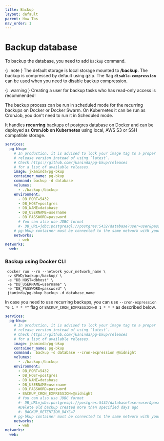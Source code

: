 ```yaml
---
title: Backup
layout: default
parent: How Tos
nav_order: 1
---
```


# Backup database

To backup the database, you need to add `backup` command.

{: .note }
The default storage is local storage mounted to __/backup__. The backup is compressed by default using gzip. The flag __`disable-compression`__ can be used when you need to disable backup compression.

{: .warning }
Creating a user for backup tasks who has read-only access is recommended!

The backup process can be run in scheduled mode for the recurring backups on Docker or Docker Swarm.
On Kubernetes it can be run as CronJob, you don't need to run it in Scheduled mode.

It handles __recurring__ backups of postgres database on Docker and can be deployed as __CronJob on Kubernetes__ using local, AWS S3 or SSH compatible storage.

```yml
services:
  pg-bkup:
    # In production, it is advised to lock your image tag to a proper
    # release version instead of using `latest`.
    # Check https://github.com/jkaninda/pg-bkup/releases
    # for a list of available releases.
    image: jkaninda/pg-bkup
    container_name: pg-bkup
    command: backup -d database
    volumes:
      - ./backup:/backup
    environment:
      - DB_PORT=5432
      - DB_HOST=postgres
      - DB_NAME=database
      - DB_USERNAME=username
      - DB_PASSWORD=password
      # You can also use JDBC format
      #- DB_URL=jdbc:postgresql://postgres:5432/database?user=user&password=password
    # pg-bkup container must be connected to the same network with your database
    networks:
      - web
networks:
  web:
```

### Backup using Docker CLI

```shell
 docker run --rm --network your_network_name \
 -v $PWD/backup:/backup/ \
 -e "DB_HOST=dbhost" \
 -e "DB_USERNAME=username" \
 -e "DB_PASSWORD=password" \
 jkaninda/pg-bkup backup -d database_name
```

In case you need to use recurring backups, you can use `--cron-expression "0 1 * * *"` flag or  `BACKUP_CRON_EXPRESSION=0 1 * * *` as described below.

```yml
services:
  pg-bkup:
    # In production, it is advised to lock your image tag to a proper
    # release version instead of using `latest`.
    # Check https://github.com/jkaninda/pg-bkup/releases
    # for a list of available releases.
    image: jkaninda/pg-bkup
    container_name: pg-bkup
    command:  backup -d database --cron-expression @midnight
    volumes:
      - ./backup:/backup
    environment:
      - DB_PORT=5432
      - DB_HOST=postgres
      - DB_NAME=database
      - DB_USERNAME=username
      - DB_PASSWORD=password
      - BACKUP_CRON_EXPRESSION=@midnight
      # You can also use JDBC format
      #- DB_URL=jdbc:postgresql://postgres:5432/database?user=user&password=password
      #Delete old backup created more than specified days ago
      #- BACKUP_RETENTION_DAYS=7
    # pg-bkup container must be connected to the same network with your database
    networks:
      - web
networks:
  web:
```


